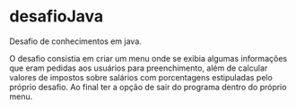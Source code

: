 # desafioJava

Desafio de conhecimentos em java.

O desafio consistia em criar um menu onde se exibia algumas informações que eram pedidas aos usuários para preenchimento, além de calcular valores de impostos sobre salários com porcentagens estipuladas pelo próprio desafio. Ao final ter a opção de sair do programa dentro do próprio menu.
